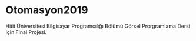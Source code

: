 # Otomasyon2019

Hitit Üniversitesi Bilgisayar Programcılığı Bölümü Görsel Prorgramlama Dersi Için Final Projesi.
